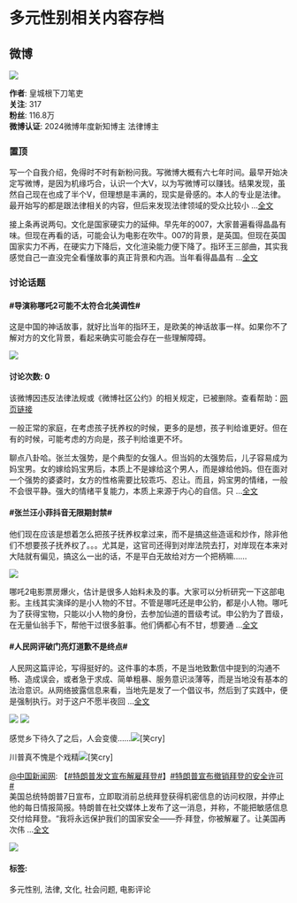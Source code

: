 # 多元性别相关内容存档

## 微博

![](https://tvax3.sinaimg.cn/crop.188.0.355.355.180/79297358ly8gd2hmpvwopj20hs0buweh.jpg?KID=imgbed,tva&Expires=1739093545&ssig=ZKZp4zMlR%2B)

**作者**: 皇城根下刀笔吏  
**关注**: 317  
**粉丝**: 116.8万  
**微博认证**: 2024微博年度新知博主 法律博主

### 置顶

写一个自我介绍，免得时不时有新粉问我。写微博大概有六七年时间。最早开始决定写微博，是因为机缘巧合，认识一个大V，以为写微博可以赚钱。结果发现，虽然自己现在也成了半个V，但理想是丰满的，现实是骨感的。本人的专业是法律。最开始写的都是跟法律相关的内容，但后来发现法律领域的受众比较小 ...[全文](/status/4955955308004905)

接上条再说两句。文化是国家硬实力的延伸。早先年的007，大家普遍看得晶晶有味。但现在再看的话，可能会认为电影在吹牛。007的背景，是英国。但现在英国国家实力不再，在硬实力下降后，文化渲染能力便下降了。指环王三部曲，其实我感觉自己一直没完全看懂故事的真正背景和内涵。当年看得晶晶有 ...[全文](/status/5132122492502643)

### 讨论话题

#### #导演称哪吒2可能不太符合北美调性#

这是中国的神话故事，就好比当年的指环王，是欧美的神话故事一样。如果你不了解对方的文化背景，看起来确实可能会存在一些理解障碍。

![](https://wx2.sinaimg.cn/large/92aeec11ly8hye374o5uxj20u00u0mz5.jpg)

#### 讨论次数: 0  

该微博因违反法律法规或《微博社区公约》的相关规定，已被删除。查看帮助：[网页链接](http://t.cn/zjmuxz1)

一般正常的家庭，在考虑孩子抚养权的时候，更多的是想，孩子判给谁更好。但在有的时候，可能考虑的方向是，孩子判给谁更不坏。

聊点八卦哈。张兰太强势，是个典型的女强人。但当妈的太强势后，儿子容易成为妈宝男。女的嫁给妈宝男后，本质上不是嫁给这个男人，而是嫁给他妈。但在面对一个强势的婆婆时，女方的性格需要比较乖巧、忍让。而且，妈宝男的情绪，一般不会很平静。强大的情绪平复能力，本质上来源于内心的自信。只 ...[全文](/status/5131772947599141)

#### #张兰汪小菲抖音无限期封禁#

他们现在应该是想着怎么把孩子抚养权拿过来，而不是搞这些造谣和炒作，除非他们不想要孩子抚养权了。。。尤其是，这官司还得到对岸法院去打，对岸现在本来对大陆就有偏见，搞这么一出的话，不是平白无故给对方一个把柄嘛……

![](https://wx4.sinaimg.cn/large/008r31Nzly8hyd0ty50dbj308f08fmy3.jpg)

哪吒2电影票房爆火，估计是很多人始料未及的事。大家可以分析研究一下这部电影。主线其实演绎的是小人物的不甘。不管是哪吒还是申公豹，都是小人物。哪吒为了获得宝物，只能以小人物的身份，去参加仙道的晋级考试。申公豹为了晋级，在无量仙翁手下，帮他干过很多脏事。他们俩都心有不甘，想要通 ...[全文](/status/5131763175391448)

#### #人民网评破门亮灯道歉不是终点#

人民网这篇评论，写得挺好的。这件事的本质，不是当地致歉信中提到的沟通不畅、造成误会，或者急于求成、简单粗暴、服务意识淡薄等，而是当地没有基本的法治意识。从网络披露信息来看，当地先是发了一个倡议书，然后到了实践中，便是强制执行。对于这户不愿半夜回 ...[全文](/status/5131751447598336)

![](https://wx4.sinaimg.cn/orj360/79297358gy1hyd2mbyyunj20su0fltd4.jpg)
![](https://wx4.sinaimg.cn/orj360/79297358gy1hyd2mfeqt6j210o21o7lx.jpg)

感觉乡下待久了之后，人会变傻……![[笑cry]](https://h5.sinaimg.cn/m/emoticon/icon/default/d_xiaoku-f2bd11b506.png)

川普真不愧是个戏精![[笑cry]](https://h5.sinaimg.cn/m/emoticon/icon/default/d_xiaoku-f2bd11b506.png)

[@中国新闻网](https://m.weibo.cn/u/1784473157?luicode=10000011&lfid=1005052032759640): 【[#特朗普发文宣布解雇拜登#](https://m.weibo.cn/search?containerid=231522type%3D1%26t%3D10%26q%3D%23%E7%89%B9%E6%9C%97%E6%99%AE%E5%8F%91%E6%96%87%E5%AE%A3%E5%B8%83%E8%A7%A3%E9%9B%87%E6%8B%9C%E7%99%BB%23&extparam=%23%E7%89%B9%E6%9C%97%E6%99%AE%E5%8F%91%E6%96%87%E5%AE%A3%E5%B8%83%E8%A7%A3%E9%9B%87%E6%8B%9C%E7%99%BB%23&luicode=10000011&lfid=1005052032759640)】[#特朗普宣布撤销拜登的安全许可#](https://m.weibo.cn/search?containerid=231522type%3D1%26t%3D10%26q%3D%23%E7%89%B9%E6%9C%97%E6%99%AE%E5%AE%A3%E5%B8%83%E6%92%A4%E9%94%80%E6%8B%9C%E7%99%BB%E7%9A%84%E5%AE%89%E5%85%A8%E8%AE%B8%E5%8F%AF%23&extparam=%23%E7%89%B9%E6%9C%97%E6%99%AE%E5%AE%A3%E5%B8%83%E6%92%A4%E9%94%80%E6%8B%9C%E7%99%BB%E7%9A%84%E5%AE%89%E5%85%A8%E8%AE%B8%E5%8F%AF%23&luicode=10000011&lfid=1005052032759640)  
美国总统特朗普7日宣布，立即取消前总统拜登获得机密信息的访问权限，并停止他的每日情报简报。特朗普在社交媒体上发布了这一消息，并称，不能把敏感信息交付给拜登。“我将永远保护我们的国家安全——乔·拜登，你被解雇了。让美国再次伟 ...[全文](/status/5131688236289422)

![](https://wx3.sinaimg.cn/orj360/001WLsZ7ly1hycvbbu75uj60jg0dujse02.jpg)

#### 标签: 
多元性别, 法律, 文化, 社会问题, 电影评论